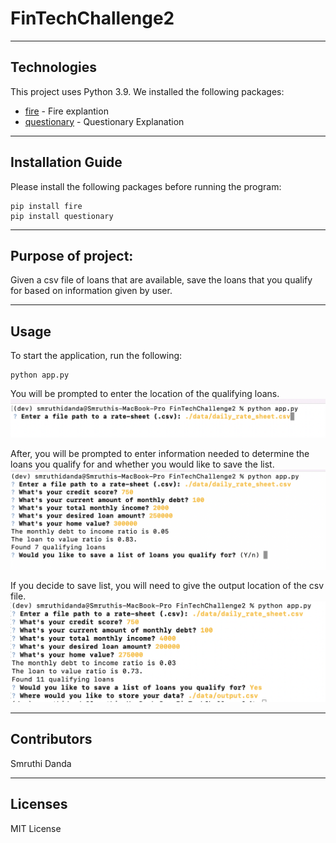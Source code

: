 # FinTechChallenge2

---

## Technologies

This project uses Python 3.9.
We installed the following packages:
* [fire](https://github.com/google/python-fire) - Fire explantion
* [questionary](https://github.com/tmbo/questionary) - Questionary Explanation

---

## Installation Guide

Please install the following packages before running the program:
```
pip install fire
pip install questionary
```

---

## Purpose of project:

Given a csv file of loans that are available, save the loans that you qualify for based on information given by user.

---

## Usage

To start the application, run the following:
```
python app.py
```

You will be prompted to enter the location of the qualifying loans. 
![Loan Qualifier Prompts](Images/input.png)

After, you will be prompted to enter information needed to determine the loans you qualify for and whether you would like to save the list.
![User Information](Images/save.png)

If you decide to save list, you will need to give the output location of the csv file.
![Save Output](Images/output.png)

---

## Contributors

Smruthi Danda

---

## Licenses

MIT License


